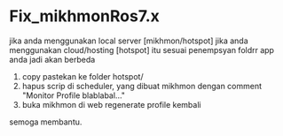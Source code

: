 # Fix_mikhmonRos7.x

jika anda menggunakan local server
[mikhmon/hotspot]
jika anda menggunakan cloud/hosting
[hotspot]
itu sesuai penempsyan foldrr app anda jadi akan berbeda

1. copy pastekan ke folder hotspot/<paste>
2. hapus scrip di scheduler, yang dibuat mikhmon dengan comment "Monitor Profile blablabal..."
3. buka mikhmon di web regenerate profile kembali

semoga membantu.

